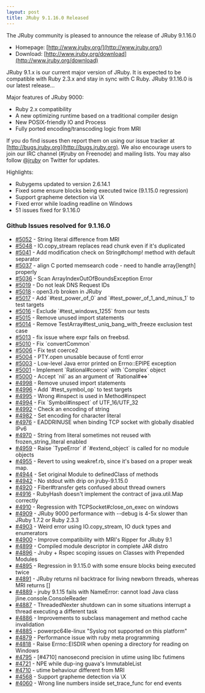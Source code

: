 ```yaml
---
layout: post
title: JRuby 9.1.16.0 Released
---
```

The JRuby community is pleased to announce the release of JRuby 9.1.16.0

- Homepage: [http://www.jruby.org/](http://www.jruby.org/)
- Download: [http://www.jruby.org/download](http://www.jruby.org/download)

JRuby 9.1.x is our current major version of JRuby.  It is expected to be compatible with Ruby 2.3.x and stay in sync with C Ruby.  JRuby 9.1.16.0 is our latest release...

Major features of JRuby 9000:

- Ruby 2.x compatibility
- A new optimizing runtime based on a traditional compiler design
- New POSIX-friendly IO and Process
- Fully ported encoding/transcoding logic from MRI

If you do find issues then report them on using our issue tracker at [http://bugs.jruby.org](http://bugs.jruby.org). We also encourage users to join our IRC channel (#jruby on Freenode) and mailing lists. You may also follow [@jruby](https://twitter.com/jruby) on Twitter for updates.

Highlights:

- Rubygems updated to version 2.6.14.1
- Fixed some ensure blocks being executed twice (9.1.15.0 regression)
- Support grapheme detection via \X
- Fixed error while loading readline on Windows
- 51 issues fixed for 9.1.16.0

### Github Issues resolved for 9.1.16.0

<ul>
<li><a href="https://github.com/jruby/jruby/issues/5052">#5052</a> - String literal difference from MRI</li>
<li><a href="https://github.com/jruby/jruby/issues/5048">#5048</a> - IO.copy_stream replaces read chunk even if it's duplicated</li>
<li><a href="https://github.com/jruby/jruby/pull/5041">#5041</a> - Add modification check on String#chomp! method with default separator</li>
<li><a href="https://github.com/jruby/jruby/pull/5037">#5037</a> - align C ported memsearch code - need to handle array[length] properly</li>
<li><a href="https://github.com/jruby/jruby/issues/5036">#5036</a> - Scan ArrayIndexOutOfBoundsException Error</li>
<li><a href="https://github.com/jruby/jruby/pull/5019">#5019</a> - Do not leak DNS Request IDs</li>
<li><a href="https://github.com/jruby/jruby/issues/5018">#5018</a> - open3.rb broken in JRuby</li>
<li><a href="https://github.com/jruby/jruby/pull/5017">#5017</a> - Add `#test_power_of_0` and `#test_power_of_1_and_minus_1` to test targets</li>
<li><a href="https://github.com/jruby/jruby/pull/5016">#5016</a> - Exclude `#test_windows_1255` from our tests</li>
<li><a href="https://github.com/jruby/jruby/pull/5015">#5015</a> - Remove unused import statements</li>
<li><a href="https://github.com/jruby/jruby/pull/5014">#5014</a> - Remove TestArray#test_uniq_bang_with_freeze exclusion test case</li>
<li><a href="https://github.com/jruby/jruby/pull/5013">#5013</a> - fix issue where expr fails on freebsd.</li>
<li><a href="https://github.com/jruby/jruby/pull/5010">#5010</a> - Fix `convertCommon`</li>
<li><a href="https://github.com/jruby/jruby/pull/5006">#5006</a> - Fix test coerce2</li>
<li><a href="https://github.com/jruby/jruby/issues/5004">#5004</a> - PTY.open unusable because of fcntl error</li>
<li><a href="https://github.com/jruby/jruby/issues/5003">#5003</a> - Low-level Java error printed on Errno::EPIPE exception</li>
<li><a href="https://github.com/jruby/jruby/pull/5001">#5001</a> - Implement `Rational#coerce` with `Complex` object</li>
<li><a href="https://github.com/jruby/jruby/pull/5000">#5000</a> - Accept `nil` as an argument of `Rational#<=>`</li>
<li><a href="https://github.com/jruby/jruby/pull/4998">#4998</a> - Remove unused import statements</li>
<li><a href="https://github.com/jruby/jruby/pull/4996">#4996</a> - Add `#test_symbol_op` to test targets</li>
<li><a href="https://github.com/jruby/jruby/issues/4995">#4995</a> - Wrong #inspect is used in Method#inspect</li>
<li><a href="https://github.com/jruby/jruby/pull/4994">#4994</a> - Fix `Symbol#inspect` of UTF_16/UTF_32</li>
<li><a href="https://github.com/jruby/jruby/pull/4992">#4992</a> - Check an encoding of string</li>
<li><a href="https://github.com/jruby/jruby/pull/4982">#4982</a> - Set encoding for character literal</li>
<li><a href="https://github.com/jruby/jruby/issues/4976">#4976</a> - EADDRINUSE when binding TCP socket with globally disabled IPv6</li>
<li><a href="https://github.com/jruby/jruby/issues/4970">#4970</a> - String from literal sometimes not reused with frozen_string_literal enabled</li>
<li><a href="https://github.com/jruby/jruby/pull/4959">#4959</a> - Raise `TypeError` if `#extend_object` is called for no module objects</li>
<li><a href="https://github.com/jruby/jruby/pull/4955">#4955</a> - Revert to using weakref.rb, since it's based on a proper weak map.</li>
<li><a href="https://github.com/jruby/jruby/pull/4944">#4944</a> - Set original Module to definedClass of methods</li>
<li><a href="https://github.com/jruby/jruby/issues/4942">#4942</a> - No stdout with drip on jruby-9.1.15.0</li>
<li><a href="https://github.com/jruby/jruby/issues/4920">#4920</a> - Fiber#transfer gets confused about thread owners</li>
<li><a href="https://github.com/jruby/jruby/issues/4916">#4916</a> - RubyHash doesn't implement the contract of java.util.Map correctly</li>
<li><a href="https://github.com/jruby/jruby/issues/4910">#4910</a> - Regression with TCPSocket#close_on_exec on windows</li>
<li><a href="https://github.com/jruby/jruby/issues/4909">#4909</a> - JRuby 9000 performance with --debug is 4-5x slower than JRuby 1.7.2 or Ruby 2.3.3</li>
<li><a href="https://github.com/jruby/jruby/issues/4903">#4903</a> - Weird error using IO.copy_stream, IO duck types and enumerators</li>
<li><a href="https://github.com/jruby/jruby/pull/4900">#4900</a> - Improve compatibility with MRI's Ripper for JRuby 9.1</li>
<li><a href="https://github.com/jruby/jruby/issues/4899">#4899</a> - Compiled module descriptor in complete JAR distro</li>
<li><a href="https://github.com/jruby/jruby/issues/4896">#4896</a> - Jruby + Rspec scoping issues on Classes with Prepended Modules</li>
<li><a href="https://github.com/jruby/jruby/issues/4895">#4895</a> - Regression in 9.1.15.0 with some ensure blocks being executed twice</li>
<li><a href="https://github.com/jruby/jruby/issues/4891">#4891</a> - JRuby returns nil backtrace for living newborn threads, whereas MRI returns []</li>
<li><a href="https://github.com/jruby/jruby/issues/4889">#4889</a> - jruby 9.1.15 fails with NameError: cannot load Java class jline.console.ConsoleReader</li>
<li><a href="https://github.com/jruby/jruby/pull/4887">#4887</a> - ThreadedNexter shutdown can in some situations interrupt a thread executing a different task</li>
<li><a href="https://github.com/jruby/jruby/pull/4886">#4886</a> - Improvements to subclass management and method cache invalidation</li>
<li><a href="https://github.com/jruby/jruby/issues/4885">#4885</a> - powerpc64le-linux "Syslog not supported on this platform"</li>
<li><a href="https://github.com/jruby/jruby/issues/4879">#4879</a> - Performance issue with ruby meta programming</li>
<li><a href="https://github.com/jruby/jruby/pull/4818">#4818</a> - Raise Errno::EISDIR when opening a directory for reading on Windows</li>
<li><a href="https://github.com/jruby/jruby/pull/4795">#4795</a> - [#4710] nanosecond precision in utime using libc futimens</li>
<li><a href="https://github.com/jruby/jruby/issues/4721">#4721</a> - NPE while dup-ing guava's ImmutableList</li>
<li><a href="https://github.com/jruby/jruby/issues/4710">#4710</a> - utime behaviour different from MRI</li>
<li><a href="https://github.com/jruby/jruby/issues/4568">#4568</a> - Support grapheme detection via \X</li>
<li><a href="https://github.com/jruby/jruby/issues/4060">#4060</a> - Wrong line numbers inside set_trace_func for end events</li>
</ul>

